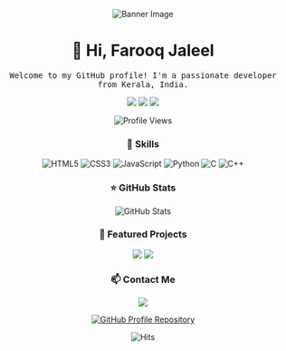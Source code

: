 <!-- Header -->
<p align="center">
  <img src="https://i.ibb.co/9NN2c7H/1616687683131.jpg"  alt="Banner Image">
</p>

<h1 align="center">👋 Hi, Farooq Jaleel</h1>

<p align="center">
  <samp>
    Welcome to my GitHub profile! I'm a passionate developer from Kerala, India.<br>
  </samp>
</p>

<!-- Social Links -->
<p align="center">
  <a href="https://github.com/farooqjaleel"><img src="https://img.shields.io/badge/GitHub-farooqjaleel-blue"></a>
  <a href="https://www.linkedin.com/in/farooq-j-868b37121/"><img src="https://img.shields.io/badge/LinkedIn-farooq-j-blue"></a>
  <a href="https://twitter.com/jinn911/"><img src="https://img.shields.io/badge/Twitter-@jinn911-blue"></a>
</p>

<!-- GitHub Visitor Counter -->
<p align="center">
  <img src="https://komarev.com/ghpvc/?username=farooqjaleel&color=blue" alt="Profile Views">
</p>

<!-- Skills -->
<h3 align="center">🚀 Skills</h3>
<p align="center">
  <img src="https://img.shields.io/badge/HTML5-E34F26?logo=html5&logoColor=white" alt="HTML5">
  <img src="https://img.shields.io/badge/CSS3-1572B6?logo=css3&logoColor=white" alt="CSS3">
  <img src="https://img.shields.io/badge/JavaScript-F7DF1E?logo=javascript&logoColor=black" alt="JavaScript">
  <img src="https://img.shields.io/badge/Python-3776AB?logo=python&logoColor=white" alt="Python">
  <img src="https://img.shields.io/badge/C-00599C?logo=c&logoColor=white" alt="C">
  <img src="https://img.shields.io/badge/C++-00599C?logo=c%2B%2B&logoColor=white" alt="C++">
</p>

<!-- GitHub Stats (with live data) -->
<h3 align="center">⭐ GitHub Stats</h3>
<p align="center">
  <img src="https://github-readme-stats.vercel.app/api?username=farooqjaleel &show_icons=true&theme=dracula&count_private=true&include_all_commits=true" alt="GitHub Stats">
</p>

<!-- Projects -->
<h3 align="center">🌟 Featured Projects</h3>
<p align="center">
  <a href="https://github.com/farooqjaleel/BhashaSahayak.git"><img src="https://img.shields.io/badge/Project%201-Description-brightgreen"></a>
  <a href="https://github.com/farooqjaleel/KTU_OS_LAB.git"><img src="https://img.shields.io/badge/Project%202-Description-brightgreen"></a>
  
</p>

<!-- Contact Me -->
<h3 align="center">📫 Contact Me</h3>
<p align="center">
  <a href="mailto:farooq9n@gmail.com"><img src="https://img.shields.io/badge/Email-farooq9n@gmail.com-orange"></a>
</p>

<!-- GitHub Profile Repository Link -->
<p align="center">
  <a href="https://github.com/farooqjaleel/farooqjaleel"><img src="https://img.shields.io/badge/GitHub%20Profile%20Repository-farooqjaleel-green" alt="GitHub Profile Repository"></a>
</p>

<!-- GitHub ReadMe Hits Counter -->
<p align="center">
  <img src="https://hitcounter.pythonanywhere.com/count/tag.svg?url=https://github.com/farooqjaleel" alt="Hits">
</p>
